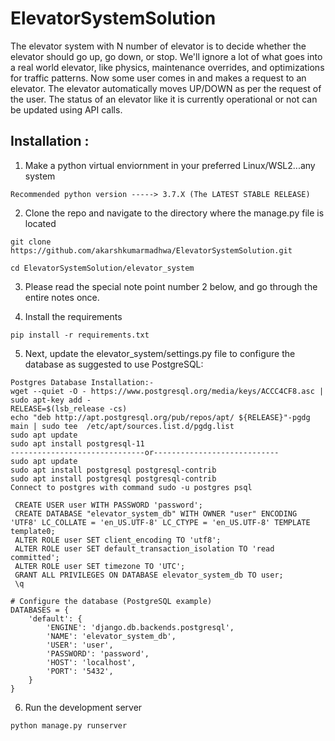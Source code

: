 # ElevatorSystemSolution

The elevator system with N number of elevator is to decide whether the elevator should go up, go down, or stop. We'll ignore a lot of what goes into a real world elevator, like physics, maintenance overrides, and optimizations for traffic patterns. Now some user comes in and makes a request to an elevator. The elevator automatically moves UP/DOWN as per the request of the user. The status of an elevator like it is currently operational or not can be updated using API calls.

## Installation : 
1. Make a python virtual enviornment in your preferred Linux/WSL2...any system
```
Recommended python version -----> 3.7.X (The LATEST STABLE RELEASE)
```

2. Clone the repo and navigate to the directory where the manage.py file is located
```
git clone https://github.com/akarshkumarmadhwa/ElevatorSystemSolution.git
```
```
cd ElevatorSystemSolution/elevator_system
```

3. Please read the special note point number 2 below, and go through the entire notes once.

4. Install the requirements
```
pip install -r requirements.txt
```
5. Next, update the elevator_system/settings.py file to configure the database as suggested to use PostgreSQL:
```
Postgres Database Installation:-
wget --quiet -O - https://www.postgresql.org/media/keys/ACCC4CF8.asc | sudo apt-key add -
RELEASE=$(lsb_release -cs)
echo "deb http://apt.postgresql.org/pub/repos/apt/ ${RELEASE}"-pgdg main | sudo tee  /etc/apt/sources.list.d/pgdg.list
sudo apt update
sudo apt install postgresql-11
------------------------------or----------------------------
sudo apt update
sudo apt install postgresql postgresql-contrib
sudo apt install postgresql postgresql-contrib
Connect to postgres with command sudo -u postgres psql

 CREATE USER user WITH PASSWORD 'password';
 CREATE DATABASE "elevator_system_db" WITH OWNER "user" ENCODING 'UTF8' LC_COLLATE = 'en_US.UTF-8' LC_CTYPE = 'en_US.UTF-8' TEMPLATE template0;
 ALTER ROLE user SET client_encoding TO 'utf8';
 ALTER ROLE user SET default_transaction_isolation TO 'read committed';
 ALTER ROLE user SET timezone TO 'UTC';
 GRANT ALL PRIVILEGES ON DATABASE elevator_system_db TO user;
 \q

# Configure the database (PostgreSQL example)
DATABASES = {
    'default': {
        'ENGINE': 'django.db.backends.postgresql',
        'NAME': 'elevator_system_db',
        'USER': 'user',
        'PASSWORD': 'password',
        'HOST': 'localhost',
        'PORT': '5432',
    }
}

```
6. Run the development server
```
python manage.py runserver
```
